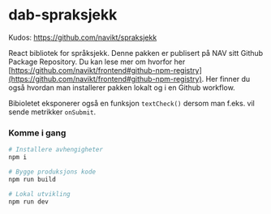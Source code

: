 # dab-spraksjekk

Kudos: https://github.com/navikt/spraksjekk

React bibliotek for språksjekk. Denne pakken er publisert på NAV sitt Github Package Repository. Du kan lese mer om hvorfor her
[https://github.com/navikt/frontend#github-npm-registry](https://github.com/navikt/frontend#github-npm-registry).
Her finner du også hvordan man installerer pakken lokalt og i en Github workflow.

Bibioletet eksponerer også en funksjon `textCheck()` dersom man f.eks. vil sende metrikker `onSubmit`.


### Komme i gang

```sh
# Installere avhengigheter
npm i

# Bygge produksjons kode
npm run build

# Lokal utvikling
npm run dev
```